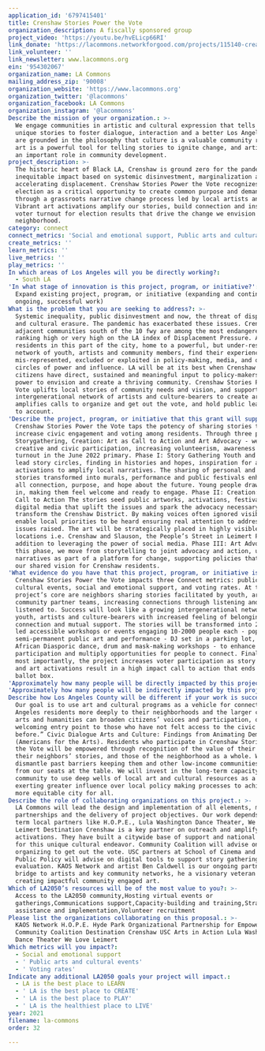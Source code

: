 ```yaml
---
application_id: '6797415401'
title: Crenshaw Stories Power the Vote
organization_description: A fiscally sponsored group
project_video: 'https://youtu.be/hvELicp66RI'
link_donate: 'https://lacommons.networkforgood.com/projects/115140-creating-our-next-la'
link_volunteer: ''
link_newsletter: www.lacommons.org
ein: '954302067'
organization_name: LA Commons
mailing_address_zip: '90008'
organization_website: 'https://www.lacommons.org'
organization_twitter: '@lacommons'
organization_facebook: LA Commons
organization_instagram: '@lacommons'
Describe the mission of your organization.: >-
  We engage communities in artistic and cultural expression that tells their
  unique stories to foster dialogue, interaction and a better Los Angeles. We
  are grounded in the philosophy that culture is a valuable community resource,
  art is a powerful tool for telling stories to ignite change, and artists play
  an important role in community development.
project_description: >-
  The historic heart of Black LA, Crenshaw is ground zero for the pandemic’s
  inequitable impact based on systemic disinvestment, marginalization and now,
  accelerating displacement. Crenshaw Stories Power the Vote recognizes the 2022
  election as a critical opportunity to create common purpose and demand action
  through a grassroots narrative change process led by local artists and youth.
  Vibrant art activations amplify our stories, build connection and inspire
  voter turnout for election results that drive the change we envision in our
  neighborhood.
category: connect
connect_metrics: 'Social and emotional support, Public arts and cultural events, Voting rates'
create_metrics: ''
learn_metrics: ''
live_metrics: ''
play_metrics: ''
In which areas of Los Angeles will you be directly working?:
  - South LA
'In what stage of innovation is this project, program, or initiative?': >-
  Expand existing project, program, or initiative (expanding and continuing
  ongoing, successful work)
What is the problem that you are seeking to address?: >-
  Systemic inequality, public disinvestment and now, the threat of displacement
  and cultural erasure. The pandemic has exacerbated these issues. Crenshaw
  adjacent communities south of the 10 fwy are among the most endangered,
  ranking high or very high on the LA index of Displacement Pressure. And
  residents in this part of the city, home to a powerful, but under-resourced,
  network of youth, artists and community members, find their experiences
  mis-represented, excluded or exploited in policy-making, media, and other
  circles of power and influence. LA will be at its best when Crenshaw District
  citizens have direct, sustained and meaningful input to policy-makers, and the
  power to envision and create a thriving community. Crenshaw Stories Power the
  Vote uplifts local stories of community needs and vision, and supports an
  intergenerational network of artists and culture-bearers to create art that
  amplifies calls to organize and get out the vote, and hold public leadership
  to account.
'Describe the project, program, or initiative that this grant will support to address the problem identified.': >-
  Crenshaw Stories Power the Vote taps the potency of sharing stories to
  increase civic engagement and voting among residents. Through three phases -
  Storygathering, Creation: Art as Call to Action and Art Advocacy - we build
  creative and civic participation, increasing volunteerism, awareness and voter
  turnout in the June 2022 primary. Phase I: Story Gathering Youth and artists
  lead story circles, finding in histories and hopes, inspiration for art
  activations to amplify local narratives. The sharing of personal and community
  stories transformed into murals, performance and public festivals enhances for
  all connection, purpose, and hope about the future. Young people draw people
  in, making them feel welcome and ready to engage. Phase II: Creation: Art as a
  Call to Action The stories seed public artworks, activations, festivals and
  digital media that uplift the issues and spark the advocacy necessary to truly
  transform the Crenshaw District. By making voices often ignored visible, we
  enable local priorities to be heard ensuring real attention to address the
  issues raised. The art will be strategically placed in highly visible
  locations i.e. Crenshaw and Slauson, the People’s Street in Leimert Park, in
  addition to leveraging the power of social media. Phase III: Art Advocacy In
  this phase, we move from storytelling to joint advocacy and action, uplifting
  narratives as part of a platform for change, supporting policies that advance
  our shared vision for Crenshaw residents.
'What evidence do you have that this project, program, or initiative is or will be successful, and how will you define and measure success?': >-
  Crenshaw Stories Power the Vote impacts three Connect metrics: public art and
  cultural events, social and emotional support, and voting rates. At the
  project’s core are neighbors sharing stories facilitated by youth, artist and
  community partner teams, increasing connections through listening and being
  listened to. Success will look like a growing intergenerational network of
  youth, artists and culture-bearers with increased feeling of belonging,
  connection and mutual support. The stories will be transformed into 20 locally
  led accessible workshops or events engaging 10-2000 people each - pop-up and
  semi-permanent public art and performance - DJ set in a parking lot, a mural,
  African Diasporic dance, drum and mask-making workshops - to enhance
  participation and multiply opportunities for people to connect. Finally, and
  most importantly, the project increases voter participation as story gathering
  and art activations result in a high impact call to action that ends at the
  ballot box.
'Approximately how many people will be directly impacted by this project, program, or initiative?': '5000'
'Approximately how many people will be indirectly impacted by this project, program, or initiative?': '40000'
Describe how Los Angeles County will be different if your work is successful.: >-
  Our goal is to use art and cultural programs as a vehicle for connecting Los
  Angeles residents more deeply to their neighborhoods and the larger city. “The
  arts and humanities can broaden citizens’ voices and participation, offering a
  welcoming entry point to those who have not felt access to the civic realm
  before.” Civic Dialogue Arts and Culture: Findings from Animating Democracy
  (Americans for the Arts). Residents who participate in Crenshaw Stories Power
  the Vote will be empowered through recognition of the value of their stories,
  their neighbors’ stories, and those of the neighborhood as a whole. We want to
  dismantle past barriers keeping them and other low-income communities of color
  from our seats at the table. We will invest in the long-term capacity of our
  community to use deep wells of local art and cultural resources as a basis for
  exerting greater influence over local policy making processes to achieve a
  more equitable city for all.
Describe the role of collaborating organizations on this project.: >-
  LA Commons will lead the design and implementation of all elements, managing
  partnerships and the delivery of project objectives. Our work depends on long
  term local partners like H.O.P.E., Lula Washington Dance Theater, We Love
  Leimert Destination Crenshaw is a key partner on outreach and amplifying local
  activations. They have built a citywide base of support and national profile
  for this unique cultural endeavor. Community Coalition will advise on
  organizing to get out the vote. USC partners at School of Cinema and School of
  Public Policy will advise on digital tools to support story gathering and
  evaluation. KAOS Network and artist Ben Caldwell is our ongoing partner, a
  bridge to artists and key community networks, he a visionary veteran in
  creating impactful community engaged art.
Which of LA2050’s resources will be of the most value to you?: >-
  Access to the LA2050 community,Hosting virtual events or
  gatherings,Communications support,Capacity-building and training,Strategy
  assistance and implementation,Volunteer recruitment
Please list the organizations collaborating on this proposal.: >-
  KAOS Network H.O.P.E. Hyde Park Organizational Partnership for Empowerment
  Community Coalition Destination Crenshaw USC Arts in Action Lula Washington
  Dance Theater We Love Leimert
Which metrics will you impact?:
  - Social and emotional support
  - ' Public arts and cultural events'
  - ' Voting rates'
Indicate any additional LA2050 goals your project will impact.:
  - LA is the best place to LEARN
  - ' LA is the best place to CREATE'
  - ' LA is the best place to PLAY'
  - ' LA is the healthiest place to LIVE'
year: 2021
filename: la-commons
order: 32

---
```

